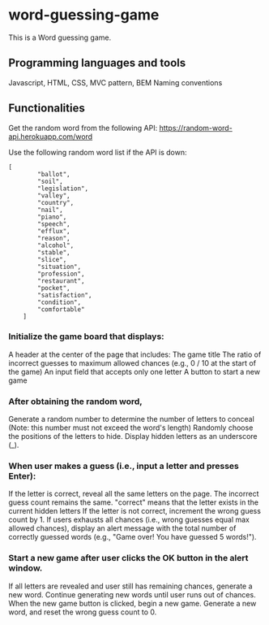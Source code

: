 # word-guessing-game
This is a Word guessing game.

## Programming languages and tools
Javascript, HTML, CSS, MVC pattern, BEM Naming conventions

## Functionalities
Get the random word from the following API: https://random-word-api.herokuapp.com/word

Use the following random word list if the API is down:
```
[
        "ballot",
        "soil",
        "legislation",
        "valley",
        "country",
        "nail",
        "piano",
        "speech",
        "efflux",
        "reason",
        "alcohol",
        "stable",
        "slice",
        "situation",
        "profession",
        "restaurant",
        "pocket",
        "satisfaction",
        "condition",
        "comfortable"
    ]
```

### Initialize the game board that displays:
A header at the center of the page that includes:
The game title
The ratio of incorrect guesses to maximum allowed chances (e.g., 0 / 10 at the start of the game)
An input field that accepts only one letter
A button to start a new game
### After obtaining the random word,
Generate a random number to determine the number of letters to conceal (Note: this number must not exceed the word's length)
Randomly choose the positions of the letters to hide.
Display hidden letters as an underscore (_).
### When user makes a guess (i.e., input a letter and presses Enter):
If the letter is correct, reveal all the same letters on the page. The incorrect guess count remains the same.
"correct" means that the letter exists in the current hidden letters
If the letter is not correct, increment the wrong guess count by 1.
If users exhausts all chances (i.e., wrong guesses equal max allowed chances), display an alert message with the total number of correctly guessed words (e.g., "Game over! You have guessed 5 words!").
### Start a new game after user clicks the OK button in the alert window.
If all letters are revealed and user still has remaining chances, generate a new word.
Continue generating new words until user runs out of chances.
When the new game button is clicked, begin a new game.
Generate a new word, and reset the wrong guess count to 0.
